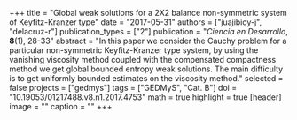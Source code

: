 +++
title = "Global weak solutions for a 2X2 balance non-symmetric system of Keyfitz-Kranzer type"
date = "2017-05-31"
authors = ["juajibioy-j", "delacruz-r"]
publication_types = ["2"]
publication = "*Ciencia en Desarrollo*, **8**(1), 28-33"
abstract = "In this paper we consider the Cauchy problem for a particular non-symmetric Keyfitz-Kranzer type system, by using the vanishing viscosity method coupled with the compensated compactness method we get global bounded entropy weak solutions. The main difficulty is to get uniformly bounded estimates on the viscosity method."
selected = false
projects = ["gedmys"]
tags = ["GEDMyS", "Cat. B"]
doi = "10.19053/01217488.v8.n1.2017.4753"
math = true
highlight = true
[header]
image = ""
caption = ""
+++
